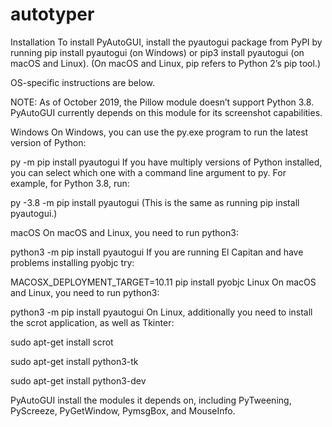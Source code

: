 # autotyper

Installation
To install PyAutoGUI, install the pyautogui package from PyPI by running pip install pyautogui (on Windows) or pip3 install pyautogui (on macOS and Linux). (On macOS and Linux, pip refers to Python 2’s pip tool.)

OS-specific instructions are below.

NOTE: As of October 2019, the Pillow module doesn’t support Python 3.8. PyAutoGUI currently depends on this module for its screenshot capabilities.

Windows
On Windows, you can use the py.exe program to run the latest version of Python:

py -m pip install pyautogui
If you have multiply versions of Python installed, you can select which one with a command line argument to py. For example, for Python 3.8, run:

py -3.8 -m pip install pyautogui
(This is the same as running pip install pyautogui.)

macOS
On macOS and Linux, you need to run python3:

python3 -m pip install pyautogui
If you are running El Capitan and have problems installing pyobjc try:

MACOSX_DEPLOYMENT_TARGET=10.11 pip install pyobjc
Linux
On macOS and Linux, you need to run python3:

python3 -m pip install pyautogui
On Linux, additionally you need to install the scrot application, as well as Tkinter:

sudo apt-get install scrot

sudo apt-get install python3-tk

sudo apt-get install python3-dev

PyAutoGUI install the modules it depends on, including PyTweening, PyScreeze, PyGetWindow, PymsgBox, and MouseInfo.
